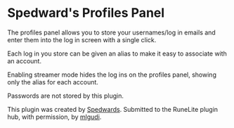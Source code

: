 # Spedward's Profiles Panel
The profiles panel allows you to store your usernames/log in emails and enter them into the log in screen with a single click.

Each log in you store can be given an alias to make it easy to associate with an account.

Enabling streamer mode hides the log ins on the profiles panel, showing only the alias for each account.

Passwords are not stored by this plugin.

This plugin was created by [Spedwards](https://github.com/Spedwards/). Submitted to the RuneLite plugin hub, with permission, by [mlgudi](https://github.com/mlgudi/profiles).